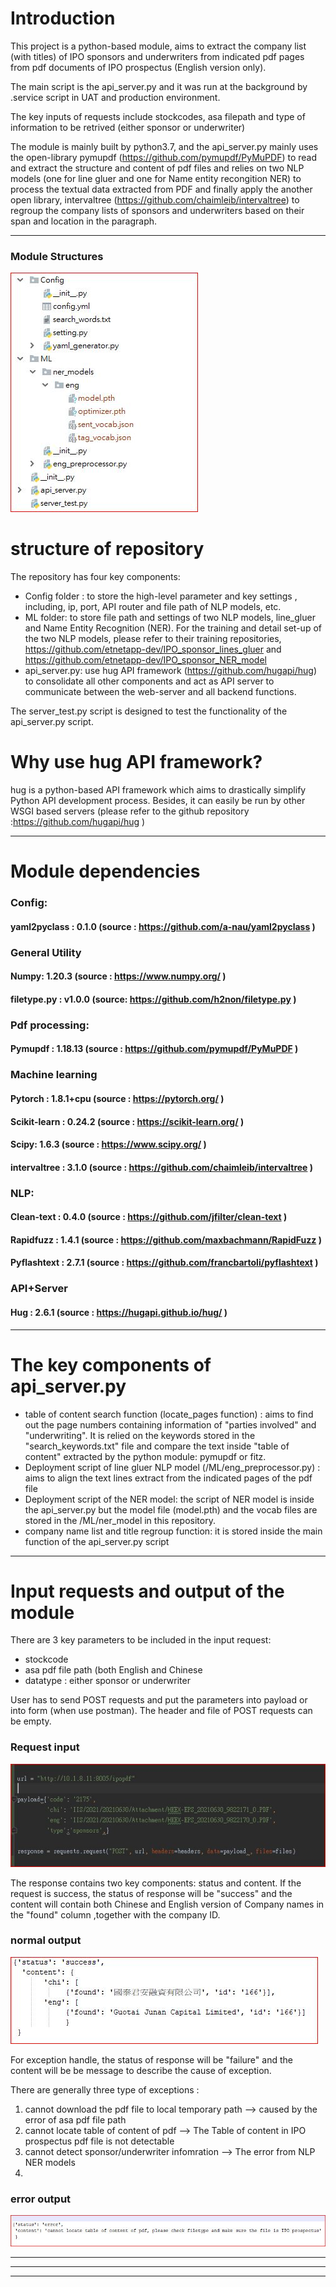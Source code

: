 # Introduction

This project is a python-based module, aims to extract the company list (with titles) of IPO sponsors and underwriters from indicated pdf pages from pdf documents of IPO prospectus (English version only).

The main script is the api_server.py and it was run at the background by .service script in UAT and production environment. 

The key inputs of requests include stockcodes, asa filepath and type of information to be retrived (either sponsor or underwriter)

The module is mainly built by python3.7, and the api_server.py mainly uses the open-library pymupdf (https://github.com/pymupdf/PyMuPDF) to read and extract the structure and content of pdf files and relies on two NLP models (one for line gluer  and one for Name entity recongition NER) to process the textual data extracted from PDF and finally apply the another open library, intervaltree (https://github.com/chaimleib/intervaltree) to regroup the company lists of sponsors and underwriters based on their span and location in the paragraph.

--------------------------------------------------------------------------------------------------------------------------------------------------------------------------

### **Module Structures**
![](pic/structure.JPG)

# structure of repository

The repository has four key components:
- Config folder : to store the high-level parameter and key settings , including, ip, port, API router and file path of NLP models, etc.
- ML folder: to store file path and settings of two NLP models, line_gluer and Name Entity Recognition (NER). For the training and detail set-up of the two NLP models, please refer to their training repositories, https://github.com/etnetapp-dev/IPO_sponsor_lines_gluer  and https://github.com/etnetapp-dev/IPO_sponsor_NER_model 
- api_server.py: use hug API framework (https://github.com/hugapi/hug) to consolidate all other components and act as API server to communicate between the web-server and all backend functions.

The server_test.py script is designed to test the functionality of the api_server.py script. 

# Why use hug API framework?
hug is a python-based API framework which aims to drastically simplify Python API development process. Besides, it can easily be run by other WSGI based servers (please refer to the github repository :https://github.com/hugapi/hug )



--------------------------------------------------------------------------------------------------------------------------------------------------------------------------
# **Module dependencies** 
### Config:
#### yaml2pyclass : 0.1.0 (source : https://github.com/a-nau/yaml2pyclass  )

### General Utility
#### Numpy: 1.20.3 (source : https://www.numpy.org/ )
#### filetype.py : v1.0.0 (source:  https://github.com/h2non/filetype.py )

### Pdf processing:
#### Pymupdf : 1.18.13 (source : https://github.com/pymupdf/PyMuPDF )

### Machine learning
#### Pytorch : 1.8.1+cpu (source : https://pytorch.org/  )
#### Scikit-learn : 0.24.2 (source : https://scikit-learn.org/ )
#### Scipy: 1.6.3 (source : https://www.scipy.org/ )
#### intervaltree : 3.1.0 (source : https://github.com/chaimleib/intervaltree )

### NLP:
#### Clean-text : 0.4.0 (source : https://github.com/jfilter/clean-text )
#### Rapidfuzz : 1.4.1 (source : https://github.com/maxbachmann/RapidFuzz )
#### Pyflashtext : 2.7.1  (source :  https://github.com/francbartoli/pyflashtext )

### API+Server
#### Hug : 2.6.1 (source : https://hugapi.github.io/hug/ )

--------------------------------------------------------------------------------------------------------------------------------------------------------------------------
# The key components of api_server.py
- table of content search function (locate_pages function) : aims to find out the page numbers containing information of "parties involved" and "underwriting". It is relied on the keywords stored in the "search_keywords.txt" file and compare the text inside "table of content" extracted by the python module: pymupdf or fitz.
- Deployment script of line gluer NLP model (/ML/eng_preprocessor.py) : aims to align the text lines extract from the indicated pages of the pdf file
- Deployment script of the NER model: the script of NER model is inside the api_server.py but the model file (model.pth) and the vocab files are stored in the /ML/ner_model in this repository. 
- company name list and title regroup function: it is stored inside the main function of the api_server.py script



--------------------------------------------------------------------------------------------------------------------------------------------------------------------------
# Input requests and output of the module

There are 3 key parameters to be included in the input request:
- stockcode
- asa pdf file path (both English and Chinese
- datatype : either sponsor or underwriter

User has to send POST requests and put the parameters into payload or into form (when use postman). The header and file of POST requests can be empty.

### **Request input**
![](pic/input.JPG)

The response contains two key components: status and content. If the request is success, the status of response will be "success" and the content will contain both Chinese and English version of Company names in the "found" column ,together with the company ID.

### **normal output**
![](pic/output.JPG)

For exception handle, the status of response will be "failure" and the content will be be message to describe the cause of exception.

There are generally three type of exceptions :
1. cannot download the pdf file to local temporary path --> caused by the error of asa pdf file path
2. cannot locate table of content of pdf --> The Table of content in IPO prospectus pdf file is not detectable
3. cannot detect sponsor/underwriter infomration --> The error from NLP NER models
4. 
### **error output**
![](pic/error_output.JPG)


--------------------------------------------------------------------------------------------------------------------------------------------------------------------------



--------------------------------------------------------------------------------------------------------------------------------------------------------------------------



--------------------------------------------------------------------------------------------------------------------------------------------------------------------------
